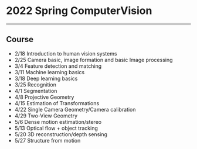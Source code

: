 # 2022 Spring ComputerVision
---
## Course
- 2/18 Introduction to human vision systems
- 2/25 Camera basic, image formation and basic Image processing
- 3/4 Feature detection and matching
- 3/11 Machine learning basics
- 3/18 Deep learning basics
- 3/25 Recognition
- 4/1 Segmentation
- 4/8 Projective Geometry
- 4/15 Estimation of Transformations
- 4/22 Single Camera Geometry/Camera calibration
- 4/29 Two-View Geometry
- 5/6 Dense motion estimation/stereo
- 5/13 Optical flow + object tracking
- 5/20 3D reconstruction/depth sensing
- 5/27 Structure from motion
